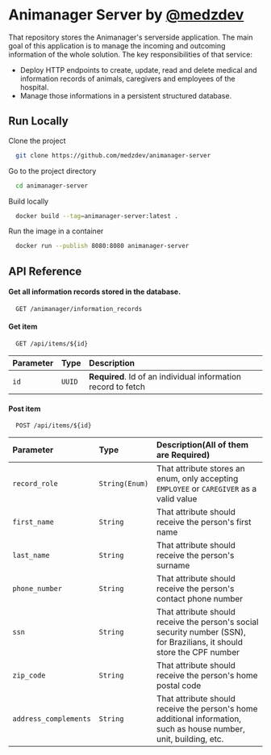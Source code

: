
# Animanager Server by [@medzdev](https://www.github.com/medzdev)

That repository stores the Animanager's serverside application. The main goal of this application is to manage the incoming and outcoming information of the whole solution.
The key responsibilities of that service:

- Deploy HTTP endpoints to create, update, read and delete medical and information records of animals, caregivers and employees of the hospital.
- Manage those informations in a persistent structured database.



## Run Locally

Clone the project

```bash
  git clone https://github.com/medzdev/animanager-server
```

Go to the project directory

```bash
  cd animanager-server
```

Build locally

```bash
  docker build --tag=animanager-server:latest .
```

Run the image in a container

```bash
  docker run --publish 8080:8080 animanager-server
```


## API Reference

#### Get all information records stored in the database.

```http
  GET /animanager/information_records
```

#### Get item

```http
  GET /api/items/${id}
```

| Parameter | Type     | Description                       |
| :-------- | :------- | :-------------------------------- |
| `id`      | `UUID` | **Required**. Id of an individual information record to fetch |


#### Post item

```http
  POST /api/items/${id}
```

| Parameter | Type     | Description(All of them are Required)                   |
| :-------- | :------- | :-------------------------------- |
| `record_role`| `String(Enum)` | That attribute stores an enum, only accepting `EMPLOYEE` or `CAREGIVER` as a valid value |
| `first_name`| `String` | That attribute should receive the person's first name  |
| `last_name`| `String` | That attribute should receive the person's surname  |
| `phone_number`| `String` | That attribute should receive the person's contact phone number  |
| `ssn`| `String` | That attribute should receive the person's social security number  (SSN), for Brazilians, it should store the CPF number  |
| `zip_code`| `String` | That attribute should receive the person's home postal code  |
| `address_complements`| `String` | That attribute should receive the person's home additional information, such as house number, unit, building, etc.  |
